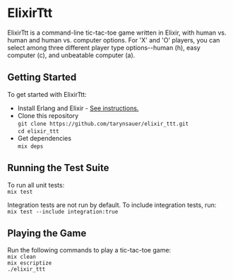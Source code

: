 # ElixirTtt
ElixirTtt is a command-line tic-tac-toe game written in Elixir, with human vs. human and human vs.
computer options. For 'X' and 'O' players, you can select among three different player type options--human (h), easy computer (c), and unbeatable computer (a).

## Getting Started
To get started with ElixirTtt:
- Install Erlang and Elixir - [See
  instructions.](http://elixir-lang.org/getting_started/1.html) 
- Clone this repository  
`git clone https://github.com/tarynsauer/elixir_ttt.git`  
`cd elixir_ttt`  
- Get dependencies  
`mix deps`

## Running the Test Suite
To run all unit tests:  
`mix test`

Integration tests are not run by default. To include integration tests, run:  
`mix test --include integration:true`

## Playing the Game
Run the following commands to play a tic-tac-toe game:  
`mix clean`  
`mix escriptize`  
`./elixir_ttt`  
